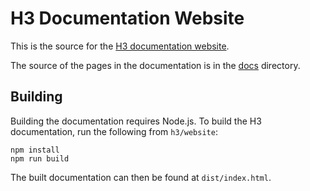 # H3 Documentation Website

This is the source for the [H3 documentation website](https://uber.github.io/h3/).

The source of the pages in the documentation is in the [docs](../docs) directory.

## Building

Building the documentation requires Node.js. To build the H3 documentation, run the following from `h3/website`:

```
npm install
npm run build
```

The built documentation can then be found at `dist/index.html`.
